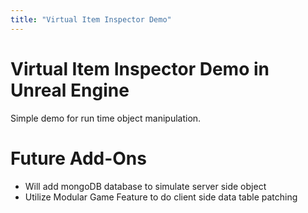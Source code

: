 ```yaml
---
title: "Virtual Item Inspector Demo"
---
```


# Virtual Item Inspector Demo in Unreal Engine

Simple demo for run time object manipulation.

# Future Add-Ons

- Will add mongoDB database to simulate server side object
- Utilize Modular Game Feature to do client side data table patching
